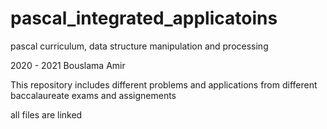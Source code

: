 # pascal_integrated_applicatoins
pascal curriculum, data structure manipulation and processing

2020 - 2021 Bouslama Amir

This repository includes different problems and applications
from different baccalaureate exams and assignements

all files are linked

